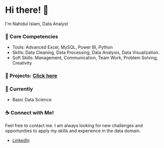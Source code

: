 # Hi there! 👋

I'm Nahidul Islam,  Data Analyst

### :rocket: Core Competencies

* Tools: Advanced Excel, MySQL, Power BI, Python
* Skills: Data Cleaning, Data Processing, Data Analysis, Data Visualization.
* Soft Skills: Management, Communication, Team Work, Problem Solving, Creativity

### 📝 Projects: <a href="https://github.com/nahidul12345?tab=repositories">Click here</a>

 ### 🌱 Currently  
 
 * Basic Data Science 

### :coffee: Connect with Me!

Feel free to contact me. I am always looking for new challenges and opportunities to apply my skills and experience in the data domain.

* [LinkedIn](www.linkedin.com/in/nahidul63333)

